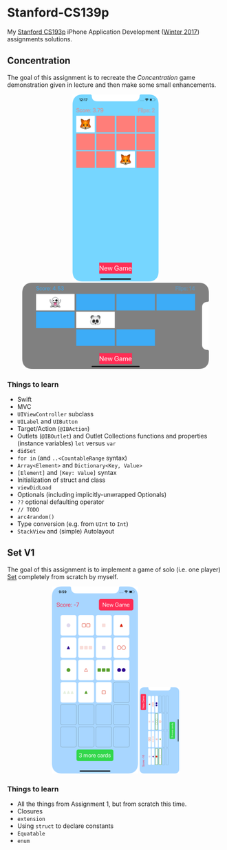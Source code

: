 # Stanford-CS139p

My [Stanford CS193p](https://cs193p.sites.stanford.edu) iPhone Application Development ([Winter 2017](https://itunes.apple.com/us/course/developing-ios-11-apps-with-swift/id1309275316)) assignments solutions.

## Concentration

The goal of this assignment is to recreate the *Concentration* game demonstration given in lecture and then make some small enhancements.

<p align="center">
    <img width="200px" src="Screenshots/concentration-portrait.png" alt="concentration-portrait"/>
    <img height="200px" src="Screenshots/concentration-landscape.png" alt="concentration-landscape"/>
</p>

### Things to learn

- Swift
- MVC
- ```UIViewController``` subclass
- ```UILabel``` and ```UIButton```
- Target/Action (```@IBAction```)
- Outlets (```@IBOutlet```) and Outlet Collections functions and properties (instance variables) ```let``` versus ```var```
- ```didSet```
- ```for in``` (and ```..<CountableRange``` syntax)
- ```Array<Element>``` and ```Dictionary<Key, Value>```
- ```[Element]``` and ```[Key: Value]``` syntax
- Initialization of struct and class
- ```viewDidLoad```
- Optionals (including implicitly-unwrapped Optionals)
- ```??``` optional defaulting operator
- ```// TODO```
- ```arc4random()```
- Type conversion (e.g. from ```UInt``` to ```Int```)
- ```StackView``` and (simple) Autolayout

## Set V1

The goal of this assignment is to implement a game of solo (i.e. one player) [Set](https://en.wikipedia.org/wiki/Set_(card_game)) completely from scratch by myself.

<p align="center">
    <img width="200px" src="Screenshots/setv1-portrait.png" alt="concentration-portrait"/>
    <img height="200px" src="Screenshots/setv1-landscape.png" alt="concentration-landscape"/>
</p>

### Things to learn

- All the things from Assignment 1, but from scratch this time. 
- Closures
- ```extension```
- Using ```struct``` to declare constants
- ```Equatable```
- ```enum```
